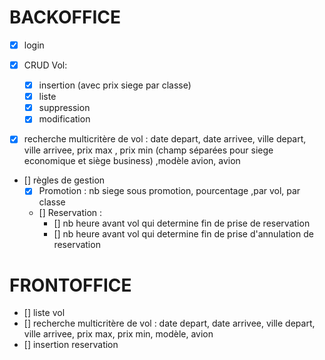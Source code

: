 # BACKOFFICE
- [X] login 

- [X] CRUD Vol:
    - [X] insertion (avec prix siege par classe)
    - [X] liste 
    - [X] suppression
    - [X] modification

- [X] recherche multicritère de vol : date depart, date arrivee, ville depart, ville arrivee, prix max , prix min (champ séparées pour siege economique et siège business) ,modèle avion, avion

- [] règles de gestion
    - [X] Promotion : nb siege sous promotion, pourcentage ,par vol, par classe
    - [] Reservation : 
        - [] nb heure avant vol qui determine fin de prise de reservation
        - [] nb heure avant vol qui determine fin de prise d'annulation de reservation

# FRONTOFFICE
- [] liste vol
- [] recherche multicritère de vol : date depart, date arrivee, ville depart, ville arrivee, prix max, prix min, modèle, avion
- [] insertion reservation

